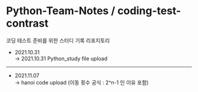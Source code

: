 # Python-Team-Notes / coding-test-contrast
코딩 테스트 준비를 위한 스터디 기록 리포지토리 

* 2021.10.31   
-> 2021.10.31 Python_study file upload  

***
* 2021.11.07   
-> hanoi code upload (이동 횟수 공식 : 2^n-1 인 이유 포함)  